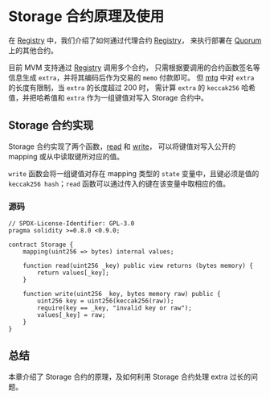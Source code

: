 # Storage 合约原理及使用

在 [Registry](/zh/Registry/call) 中，我们介绍了如何通过代理合约 [Registry](https://github.com/MixinNetwork/trusted-group/blob/master/mvm/quorum/contracts/registry.sol)，
来执行部署在 [Quorum](/zh/quorum/join) 上的其他合约。

目前 MVM 支持通过 [Registry](https://github.com/MixinNetwork/trusted-group/blob/master/mvm/quorum/contracts/registry.sol) 调用多个合约，
只需根据要调用的合约函数签名等信息生成 `extra`，并将其编码后作为交易的 `memo` 付款即可。
但 [mtg](https://github.com/MixinNetwork/trusted-group) 中对 `extra` 的长度有限制，当 `extra` 的长度超过 200 时，
需计算 `extra` 的 `keccak256` 哈希值，并把哈希值和 `extra` 作为一组键值对写入 Storage 合约中。

## Storage 合约实现
Storage 合约实现了两个函数，[read](https://github.com/MixinNetwork/mvm-contracts/blob/main/contracts/mixin/Storage.sol#L7) 
和 [write](https://github.com/MixinNetwork/mvm-contracts/blob/main/contracts/mixin/Storage.sol#L11)，
可以将键值对写入公开的 mapping 或从中读取键所对应的值。

`write` 函数会将一组键值对存在 mapping 类型的 `state` 变量中，且键必须是值的 `keccak256 hash`；`read` 函数可以通过传入的键在该变量中取相应的值。

### 源码
```solidity
// SPDX-License-Identifier: GPL-3.0
pragma solidity >=0.8.0 <0.9.0;

contract Storage {
    mapping(uint256 => bytes) internal values;

    function read(uint256 _key) public view returns (bytes memory) {
        return values[_key];
    }

    function write(uint256 _key, bytes memory raw) public {
        uint256 key = uint256(keccak256(raw));
        require(key == _key, "invalid key or raw");
        values[_key] = raw;
    }
}
```

## 总结

本章介绍了 Storage 合约的原理，及如何利用 Storage 合约处理 extra 过长的问题。